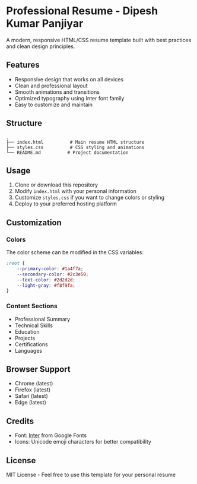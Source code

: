# Professional Resume - Dipesh Kumar Panjiyar

A modern, responsive HTML/CSS resume template built with best practices and clean design principles.

## Features

- Responsive design that works on all devices
- Clean and professional layout
- Smooth animations and transitions
- Optimized typography using Inter font family
- Easy to customize and maintain

## Structure

```
.
├── index.html          # Main resume HTML structure
├── styles.css          # CSS styling and animations
└── README.md          # Project documentation
```

## Usage

1. Clone or download this repository
2. Modify `index.html` with your personal information
3. Customize `styles.css` if you want to change colors or styling
4. Deploy to your preferred hosting platform

## Customization

### Colors
The color scheme can be modified in the CSS variables:
```css
:root {
    --primary-color: #1a4f7a;
    --secondary-color: #2c3e50;
    --text-color: #2d2d2d;
    --light-gray: #f8f9fa;
}
```

### Content Sections
- Professional Summary
- Technical Skills
- Education
- Projects
- Certifications
- Languages

## Browser Support

- Chrome (latest)
- Firefox (latest)
- Safari (latest)
- Edge (latest)

## Credits

- Font: [Inter](https://fonts.google.com/specimen/Inter) from Google Fonts
- Icons: Unicode emoji characters for better compatibility

## License

MIT License - Feel free to use this template for your personal resume
